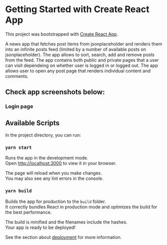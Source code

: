 # Getting Started with Create React App

This project was bootstrapped with [Create React App](https://github.com/facebook/create-react-app).

A news app that fetches post items from jsonplaceholder and renders them into an infinite posts feed (limited by a number of available posts on jsonplaceholder). The app allows to sort, search, add and remove posts from the feed. The app contains both public and private pages that a user can visit dependeing on whether user is logged in or logged out. The app allows user to open any post page that renders individual content and comments.

## Check app screenshots below:
### Login page


## Available Scripts

In the project directory, you can run:

### `yarn start`

Runs the app in the development mode.\
Open [http://localhost:3000](http://localhost:3000) to view it in your browser.

The page will reload when you make changes.\
You may also see any lint errors in the console.

### `yarn build`

Builds the app for production to the `build` folder.\
It correctly bundles React in production mode and optimizes the build for the best performance.

The build is minified and the filenames include the hashes.\
Your app is ready to be deployed!

See the section about [deployment](https://facebook.github.io/create-react-app/docs/deployment) for more information.
